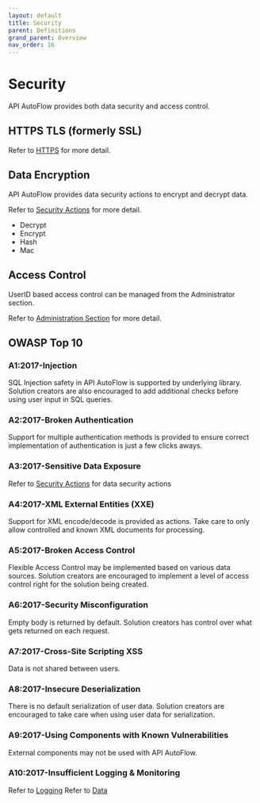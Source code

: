 ```yaml
---
layout: default
title: Security
parent: Definitions
grand_parent: Overview
nav_order: 16
---
```


# Security
API AutoFlow provides both data security and access control.

## HTTPS TLS (formerly SSL)

Refer to [HTTPS](https://docs.apiautoflow.com/docs/key-concepts/servers/https-tls/) for more detail.

## Data Encryption
API AutoFlow provides data security actions to encrypt and decrypt data.

Refer to [Security Actions](https://docs.apiautoflow.com/docs/internal-actions/security) for more detail.

* Decrypt
* Encrypt
* Hash
* Mac

## Access Control
UserID based access control can be managed from the Administrator section.

Refer to [Administration Section](https://docs.apiautoflow.com/docs/key-concepts/administration-and-settings/) for more detail.

## OWASP Top 10

### A1:2017-Injection
SQL Injection safety in API AutoFlow is supported by underlying library. Solution creators are also encouraged to add additional checks before using user input in SQL queries.

### A2:2017-Broken Authentication
Support for multiple authentication methods is provided to ensure correct implementation of authentication is just a few clicks aways.

### A3:2017-Sensitive Data Exposure
Refer to [Security Actions](https://docs.apiautoflow.com/docs/internal-actions/security) for data security actions

### A4:2017-XML External Entities (XXE)
Support for XML encode/decode is provided as actions. Take care to only allow controlled and known XML documents for processing.

### A5:2017-Broken Access Control
Flexible Access Control may be implemented based on various data sources. Solution creators are encouraged to implement a level of access control right for the solution being created.

### A6:2017-Security Misconfiguration
Empty body is returned by default. Solution creators has control over what gets returned on each request.

### A7:2017-Cross-Site Scripting XSS
Data is not shared between users.

### A8:2017-Insecure Deserialization
There is no default serialization of user data. Solution creators are encouraged to take care when using user data for serialization.

### A9:2017-Using Components with Known Vulnerabilities
External components may not be used with API AutoFlow.

### A10:2017-Insufficient Logging & Monitoring
Refer to [Logging](https://docs.apiautoflow.com/docs/key-concepts/logs/)
Refer to [Data](https://docs.apiautoflow.com/docs/key-concepts/data/)
